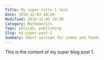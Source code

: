 ```yaml
---
Title: My super title 1 test
Date: 2010-12-03 10:20
Modified: 2010-12-05 19:30
Category: Mathematics
Tags: pelican, publishing
Slug: my-super-post-1
Summary: Short version for index and feeds
---
```


This is the content of my super blog post 1.
